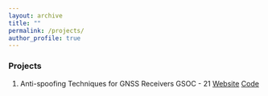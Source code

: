 ```yaml
---
layout: archive
title: ""
permalink: /projects/
author_profile: true
---
```

### Projects

1. Anti-spoofing Techniques for GNSS Receivers GSOC - 21
<a href="/gsoc21/" class="label label-primary">Website</a> 
<a href="https://github.com/harshadms/gsoc_21_gnss-sdr" class="label label-danger">Code</a> 